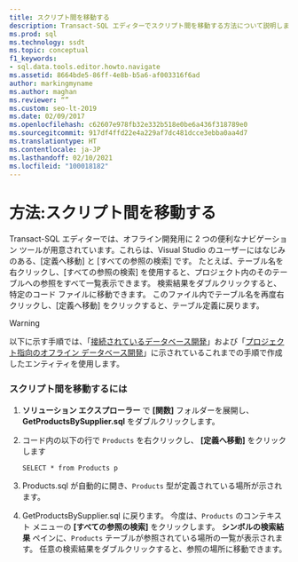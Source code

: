 ```yaml
---
title: スクリプト間を移動する
description: Transact-SQL エディターでスクリプト間を移動する方法について説明します。 [定義へのジャンプ] や [すべての参照の検索] などのツールの使用方法を示す例を確認します。
ms.prod: sql
ms.technology: ssdt
ms.topic: conceptual
f1_keywords:
- sql.data.tools.editor.howto.navigate
ms.assetid: 8664bde5-86ff-4e8b-b5a6-af003316f6ad
author: markingmyname
ms.author: maghan
ms.reviewer: “”
ms.custom: seo-lt-2019
ms.date: 02/09/2017
ms.openlocfilehash: c62607e978fb32e332b518e0be6a436f318789e0
ms.sourcegitcommit: 917df4ffd22e4a229af7dc481dcce3ebba0aa4d7
ms.translationtype: HT
ms.contentlocale: ja-JP
ms.lasthandoff: 02/10/2021
ms.locfileid: "100018182"
---
```

# <a name="how-to-navigate-between-scripts"></a>方法:スクリプト間を移動する

Transact\-SQL エディターでは、オフライン開発用に 2 つの便利なナビゲーション ツールが用意されています。これらは、Visual Studio のユーザーにはなじみのある、[定義へ移動] と [すべての参照の検索] です。 たとえば、テーブル名を右クリックし、[すべての参照の検索] を使用すると、プロジェクト内のそのテーブルへの参照をすべて一覧表示できます。 検索結果をダブルクリックすると、特定のコード ファイルに移動できます。 このファイル内でテーブル名を再度右クリックし、[定義へ移動] をクリックすると、テーブル定義に戻ります。  
  
> [!WARNING]  
> 以下に示す手順では、「[接続されているデータベース開発](../ssdt/connected-database-development.md)」および「[プロジェクト指向のオフライン データベース開発](../ssdt/project-oriented-offline-database-development.md)」に示されているこれまでの手順で作成したエンティティを使用します。  
  
### <a name="to-navigate-between-scripts"></a>スクリプト間を移動するには  
  
1.  **ソリューション エクスプローラー** で **[関数]** フォルダーを展開し、**GetProductsBySupplier.sql** をダブルクリックします。  
  
2.  コード内の以下の行で `Products` を右クリックし、 **[定義へ移動]** をクリックします  
  
    ```  
    SELECT * from Products p  
    ```  
  
3.  Products.sql が自動的に開き、`Products` 型が定義されている場所が示されます。  
  
4.  GetProductsBySupplier.sql に戻ります。 今度は、`Products` のコンテキスト メニューの **[すべての参照の検索]** をクリックします。 **シンボルの検索結果** ペインに、`Products` テーブルが参照されている場所の一覧が表示されます。 任意の検索結果をダブルクリックすると、参照の場所に移動できます。  
  

